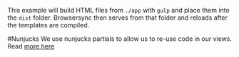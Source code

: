 This example will build HTML files from `./app` with `gulp`
and place them into the `dist` folder. Browsersync then serves from that
folder and reloads after the templates are compiled.

#Nunjucks
We use nunjucks partials to allow us to re-use code in our views. Read [more here](https://mozilla.github.io/nunjucks/)